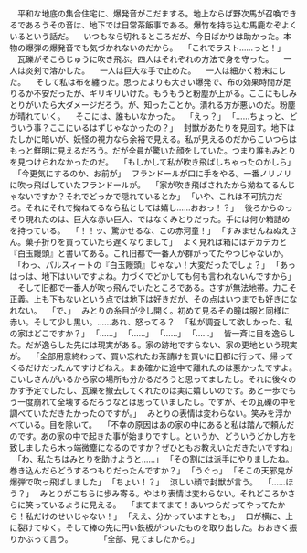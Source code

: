 　平和な地底の集合住宅に、爆発音がこだまする。地上ならば野次馬が召喚できるであろうその音は、地下では日常茶飯事である。爆竹を持ち込む馬鹿なぞよくいるという話だ。
　いつもなら切れるところだが、今日ばかりは助かった。本物の爆弾の爆発音でも気づかれないのだから。
　｢これでラスト……っと！｣
　瓦礫がそこらじゅうに吹き飛ぶ。四人はそれぞれの方法で身を守った。
　一人は炎剣で溶かした。
　一人は巨大な手で止めた。
　一人は細かく粉末にした。
　そして私は布を纏った。思ったよりも大きい爆発で、布の効果時間が足りるか不安だったが、ギリギリいけた。もうもうと粉塵が上がる。ここにもしみとりがいたら大ダメージだろう。が、知ったことか。潰れる方が悪いのだ。粉塵が晴れていく。
　そこには、誰もいなかった。
　｢えっ？｣
　｢……ちょっと、どういう事？ここにいるはずじゃなかったの？｣
　封獣があたりを見回す。地下はたしかに暗いが、妖怪の視力なら余裕で見える。私が見えるのだからこいつらはもっと鮮明に見えるだろう。だが全員が驚いた顔をしていた。つまり誰もみとりを見つけられなかったのだ。
　｢もしかして私が吹き飛ばしちゃったのかしら｣
　｢今更気にするのか、お前が｣
　フランドールが口に手をやる。一番ノリノリに吹っ飛ばしていたフランドールが。
　｢家が吹き飛ばされたから拗ねてるんじゃないですか？それでどっかで隠れているとか｣
　｢いや、これは不可抗力だろ。それにそれで拗ねてるなら私としては嬉し……おおっ！？｣
　後ろからのっそり現れたのは、巨大な赤い巨人、ではなくみとりだった。手には何か箱詰めを持っている。
　｢！！ッ、驚かせるな、この赤河童！｣
　｢すみませんねぬえさん。菓子折りを買っていたら遅くなりまして｣
　よく見れば箱にはデカデカと『白玉饅頭』と書いてある。これ旧都で一番人が群がってたやつじゃないか。
　｢わっ、パルスィートの『白玉饅頭』じゃない！大変だったでしょ？｣
　｢あっはっは、地下はいいですよね。力づくでどかしても何も言われないんですから｣
　そして旧都で一番人が吹っ飛んでいたところである。さすが無法地帯。力こそ正義。上も下もないという点では地下は好きだが、その点はいつまでも好きになれない。
　｢で、｣
　みとりの糸目が少し開く。初めて見るその瞳は服と同様に赤い。そして少し黒い。……あれ、怒ってる？
　｢私が調査して欲しかった、私の家はどこですか？｣
　｢……｣
　｢……｣
　｢……｣
　｢……｣
　皆一斉に目を逸らした。だが逸らした先には現実がある。家の跡地ですらない、家の更地という現実が。
　｢全部用意終わって、買い忘れたお茶請けを買いに旧都に行って、帰ってくるだけだったんですけどねえ。まあ確かに途中で離れたのは悪かったですよ。こいしさんがいるから家の場所も分かるだろうと思ってましたし。それに後々のかす予定でしたし、瓦礫を撤去してくれたのは実に嬉しいのです。あと一歩でもう一度崩れて全壊するだろうなとは思っていましたし。ですが、その瓦礫の中を調べていただきたかったのですが。｣
　みとりの表情は変わらない。笑みを浮かべている。目を除いて。
　｢不幸の原因はあの家の中にあると私は踏んで頼んだのです。あの家の中で起きた事が始まりですし。というか、どういうどかし方を致しましたら木っ端微塵になるのですか？ぜひともお教えいただきたいですね｣
　｢わ、私たちはみとりを助けようと……｣
　｢その割には派手にやりましたね。巻き込んだらどうするつもりだったんですか？｣
　｢うぐっ｣
　｢そこの天邪鬼が爆弾で吹っ飛ばしました｣
　｢ちょい！？｣
　涼しい顔で封獣が言う。
　｢……ほう？｣
　みとりがこちらに歩み寄る。やはり表情は変わらない。それどころかさらに笑っているように見える。
　｢まてまてまて！あいつらだってやってたから！私だけのせいじゃない！｣
　｢ええ、分かっていますとも。｣
　口が横に、上に裂けてゆく。そして棒の先に円い鉄板がついたものを取り出した。おおきく振りかぶって言う。
　
　
　｢全部、見てましたから。｣